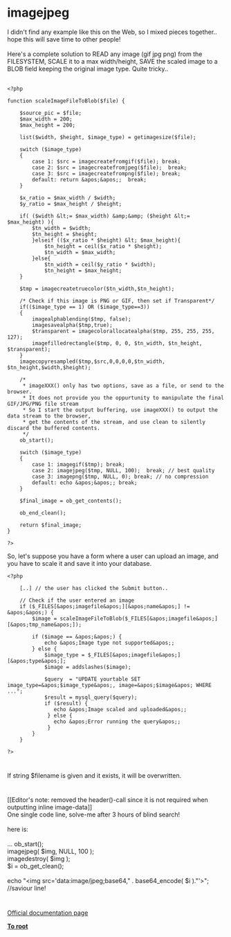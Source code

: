 # imagejpeg



I didn&apos;t find any example like this on the Web, so I mixed pieces together.. hope this will save time to other people!<br><br>Here&apos;s a complete solution to READ any image (gif jpg png) from the FILESYSTEM, SCALE it to a max width/height, SAVE the scaled image to a BLOB field keeping the original image type. Quite tricky.. <br><br>

```
<?php

function scaleImageFileToBlob($file) {

    $source_pic = $file;
    $max_width = 200;
    $max_height = 200;

    list($width, $height, $image_type) = getimagesize($file);

    switch ($image_type)
    {
        case 1: $src = imagecreatefromgif($file); break;
        case 2: $src = imagecreatefromjpeg($file);  break;
        case 3: $src = imagecreatefrompng($file); break;
        default: return &apos;&apos;;  break;
    }

    $x_ratio = $max_width / $width;
    $y_ratio = $max_height / $height;

    if( ($width &lt;= $max_width) &amp;&amp; ($height &lt;= $max_height) ){
        $tn_width = $width;
        $tn_height = $height;
        }elseif (($x_ratio * $height) &lt; $max_height){
            $tn_height = ceil($x_ratio * $height);
            $tn_width = $max_width;
        }else{
            $tn_width = ceil($y_ratio * $width);
            $tn_height = $max_height;
    }

    $tmp = imagecreatetruecolor($tn_width,$tn_height);

    /* Check if this image is PNG or GIF, then set if Transparent*/
    if(($image_type == 1) OR ($image_type==3))
    {
        imagealphablending($tmp, false);
        imagesavealpha($tmp,true);
        $transparent = imagecolorallocatealpha($tmp, 255, 255, 255, 127);
        imagefilledrectangle($tmp, 0, 0, $tn_width, $tn_height, $transparent);
    }
    imagecopyresampled($tmp,$src,0,0,0,0,$tn_width, $tn_height,$width,$height);

    /*
     * imageXXX() only has two options, save as a file, or send to the browser.
     * It does not provide you the oppurtunity to manipulate the final GIF/JPG/PNG file stream
     * So I start the output buffering, use imageXXX() to output the data stream to the browser, 
     * get the contents of the stream, and use clean to silently discard the buffered contents.
     */
    ob_start();

    switch ($image_type)
    {
        case 1: imagegif($tmp); break;
        case 2: imagejpeg($tmp, NULL, 100);  break; // best quality
        case 3: imagepng($tmp, NULL, 0); break; // no compression
        default: echo &apos;&apos;; break;
    }

    $final_image = ob_get_contents();

    ob_end_clean();

    return $final_image;
}

?>
```


So, let&apos;s suppose you have a form where a user can upload an image, and you have to scale it and save it into your database.



```
<?php
    
    [..] // the user has clicked the Submit button..
    
    // Check if the user entered an image
    if ($_FILES[&apos;imagefile&apos;][&apos;name&apos;] != &apos;&apos;) {
        $image = scaleImageFileToBlob($_FILES[&apos;imagefile&apos;][&apos;tmp_name&apos;]);

        if ($image == &apos;&apos;) {
            echo &apos;Image type not supported&apos;;
        } else {
            $image_type = $_FILES[&apos;imagefile&apos;][&apos;type&apos;];
            $image = addslashes($image);
            
            $query  = "UPDATE yourtable SET image_type=&apos;$image_type&apos;, image=&apos;$image&apos; WHERE ...";
            $result = mysql_query($query);
            if ($result) {
               echo &apos;Image scaled and uploaded&apos;;
             } else {
               echo &apos;Error running the query&apos;;
             }
        }
    }

?>
```
  

#

If string $filename is given and it exists, it will be overwritten.  

#

[[Editor&apos;s note: removed the header()-call since it is not required when outputting inline image-data]]<br>One single code line, solve-me after 3 hours of blind search!<br><br>here is:<br><br>... ob_start();<br>  imagejpeg( $img, NULL, 100 );<br>  imagedestroy( $img );<br>  $i = ob_get_clean();<br><br>echo "&lt;img src=&apos;data:image/jpeg;base64," . base64_encode( $i )."&apos;&gt;"; //saviour line!  

#

[Official documentation page](https://www.php.net/manual/en/function.imagejpeg.php)

**[To root](/README.md)**